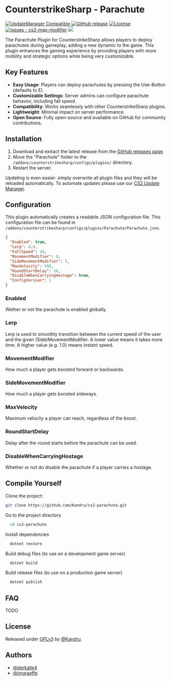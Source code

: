# CounterstrikeSharp - Parachute

[![UpdateManager Compatible](https://img.shields.io/badge/CS2-UpdateManager-darkgreen)](https://github.com/Kandru/cs2-update-manager/)
[![GitHub release](https://img.shields.io/github/release/Kandru/cs2-parachute?include_prereleases=&sort=semver&color=blue)](https://github.com/Kandru/cs2-parachute/releases/)
[![License](https://img.shields.io/badge/License-GPLv3-blue)](#license)
[![issues - cs2-map-modifier](https://img.shields.io/github/issues/Kandru/cs2-parachute)](https://github.com/Kandru/cs2-parachute/issues)
[![](https://www.paypalobjects.com/en_US/i/btn/btn_donateCC_LG.gif)](https://www.paypal.com/donate/?hosted_button_id=C2AVYKGVP9TRG)

The Parachute Plugin for CounterstrikeSharp allows players to deploy parachutes during gameplay, adding a new dynamic to the game. This plugin enhances the gaming experience by providing players with more mobility and strategic options while being very customizable.

## Key Features

- **Easy Usage**: Players can deploy parachutes by pressing the Use-Button (defaults to E).
- **Customizable Settings**: Server admins can configure parachute behavior, including fall speed.
- **Compatibility**: Works seamlessly with other CounterstrikeSharp plugins.
- **Lightweight**: Minimal impact on server performance.
- **Open Source**: Fully open-source and available on GitHub for community contributions.

## Installation

1. Download and extract the latest release from the [GitHub releases page](https://github.com/Kandru/cs2-parachute/releases/).
2. Move the "Parachute" folder to the `/addons/counterstrikesharp/configs/plugins/` directory.
3. Restart the server.

Updating is even easier: simply overwrite all plugin files and they will be reloaded automatically. To automate updates please use our [CS2 Update Manager](https://github.com/Kandru/cs2-update-manager/).


## Configuration

This plugin automatically creates a readable JSON configuration file. This configuration file can be found in `/addons/counterstrikesharp/configs/plugins/Parachute/Parachute.json`.

```json
{
  "Enabled": true,
  "Lerp": 0.8,
  "FallSpeed": 20,
  "MovementModifier": 9,
  "SideMovementModifier": 5,
  "MaxVelocity": 500,
  "RoundStartDelay": 10,
  "DisableWhenCarryingHostage": true,
  "ConfigVersion": 1
}
```

### Enabled

Wether or not the parachute is enabled globally.

### Lerp

Lerp is used to smoothly transition between the current speed of the user and the given (Side)MovementModifier. A lower value means it takes more time. A higher value (e.g. 1.0) means instant speed.

### MovementModifier

How much a player gets boosted forward or backwards.

### SideMovementModifier

How much a player gets boosted sideways.

### MaxVelocity

Maximum velocity a player can reach, regardless of the boost.

### RoundStartDelay

Delay after the round starts before the parachute can be used.

### DisableWhenCarryingHostage

Whether or not do disable the parachute if a player carries a hostage.

## Compile Yourself

Clone the project:

```bash
git clone https://github.com/Kandru/cs2-parachute.git
```

Go to the project directory

```bash
  cd cs2-parachute
```

Install dependencies

```bash
  dotnet restore
```

Build debug files (to use on a development game server)

```bash
  dotnet build
```

Build release files (to use on a production game server)

```bash
  dotnet publish
```

## FAQ

TODO

## License

Released under [GPLv3](/LICENSE) by [@Kandru](https://github.com/Kandru).

## Authors

- [@derkalle4](https://www.github.com/derkalle4)
- [@jmgraeffe](https://www.github.com/jmgraeffe)
